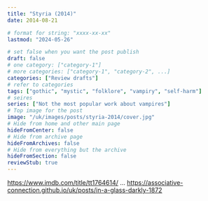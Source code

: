 ```yaml
---
title: "Styria (2014)"
date: 2014-08-21

# format for string: "xxxx-xx-xx"
lastmod: "2024-05-26"

# set false when you want the post publish
draft: false
# one category: ["category-1"]
# more categories: ["category-1", "category-2", ...]
categories: ["Review drafts"]
# refer to categories
tags: ["gothic", "mystic", "folklore", "vampiry", "self-harm"]
# seires
series: ["Not the most popular work about vampires"]
# Top image for the post
image: "/uk/images/posts/styria-2014/cover.jpg"
# Hide from home and other main page
hideFromCenter: false
# Hide from archive page
hideFromArchives: false
# Hide from everything but the archive
hideFromSection: false
reviewStub: true
---
```

https://www.imdb.com/title/tt1764614/
...
https://associative-connection.github.io/uk/posts/in-a-glass-darkly-1872
<!--more-->